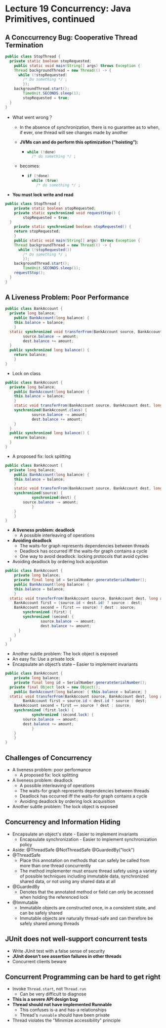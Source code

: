 # Lecture 19 Concurrency: Java Primitives, continued

## A Conccurrency Bug: Cooperative Thread Termination

```java
public class StopThread {
  private static boolean stopRequested;
	public static void main(String[] args) throws Exception {
    Thread backgroundThread = new Thread(() -> {
      while (!stopRequested)
        /* Do something */ ;
		});
    backgroundThread.start();
		TimeUnit.SECONDS.sleep(1);
		stopRequested = true;
  }
}
```

* What went wrong？

  * In the absence of synchronization, there is no guarantee as to when, if ever, one thread will see changes made by another

  * **JVMs can and do perform this optimization (“hoisting”):**

    * ````java
      while (!done)
        /* do something */ ;
      ````

  * becomes:

    * ```java
      if (!done)
        while (true)
          /* do something */ ;
      ```

* **You must lock write and read**

```java
public class StopThread {
	private static boolean stopRequested;
	private static synchronized void requestStop() {
		stopRequested = true;
  }
	private static synchronized boolean stopRequested() {
    return stopRequested;
	}
	public static void main(String[] args) throws Exception {
    Thread backgroundThread = new Thread(() -> {
      while (!stopRequested())
        /* Do something */ ;
		});
    backgroundThread.start();
		TimeUnit.SECONDS.sleep(1);
    requestStop();
  }
}
```

## A Liveness Problem: Poor Performance

```java
public class BankAccount {
  private long balance;
	public BankAccount(long balance) {
    this.balance = balance;
	}
  static synchronized void transferFrom(BankAccount source, BankAccount dest, long amount) {
		source.balance -= amount;
		dest.balance += amount;
  }
  public synchronized long balance() {
    return balance;
	}
}
```

* Lock on class

```java
public class BankAccount {
  private long balance;
	public BankAccount(long balance) {
    this.balance = balance;
	}
	static void transferFrom(BankAccount source, BankAccount dest, long amount) {
    synchronized(BankAccount.class) {
			source.balance -= amount;
			dest.balance += amount;
    }
  }
  public synchronized long balance() {
    return balance;
  }
}
```

* A proposed fix: lock splitting

```java
public class BankAccount {
  private long balance;
	public BankAccount(long balance) {
    this.balance = balance;
	}
	static void transferFrom(BankAccount source, BankAccount dest, long amount) {
    synchronized(source) {
			synchronized(dest) {
        source.balance -= amount;
			}
    }
	}
}
```

* **A liveness problem: deadlock**
  * A possible interleaving of operations
* **Avoiding deadlock**
  * The waits-for graph represents dependencies between threads
  * Deadlock has occurred iff the waits-for graph contains a cycle
  * One way to avoid deadlock: locking protocols that avoid cycles
* Avoiding deadlock by ordering lock acquisition

```java
public class BankAccount {
	private long balance;
	private final long id = SerialNumber.generateSerialNumber();
	public BankAccount(long balance) {
    this.balance = balance;
	}
  static void transferFrom(BankAccount source, BankAccount dest, long amount) {
    BankAccount first = (source.id < dest.id) ? source : dest;
    BankAccount second = (first == source) ? dest : source;
		synchronized (first) {
    	synchronized (second) {
				source.balance -= amount;
				dest.balance += amount;
      }
    }
  }
}
```

* Another subtle problem: The lock object is exposed
* An easy fix: Use a private lock
* Encapsulate an object’s state – Easier to implement invariants

```java
public class BankAccount {
	private long balance;
	private final long id = SerialNumber.generateSerialNumber();
  private final Object lock = new Object();
	public BankAccount(long balance) { this.balance = balance; }
  static void transferFrom(BankAccount source, BankAccount dest, long amount) {
		BankAccount first = source.id < dest.id ? source : dest;
    BankAccount second = first == source ? dest : source;
    synchronized (first.lock) {
			synchronized (second.lock) {
        source.balance -= amount;
        dest.balance += amount;
			}
    }
	}
}
```

## Challenges of Concurrency

* A liveness problem: poor performance
  * A proposed fix: lock splitting
* A liveness problem: deadlock
  * A possible interleaving of operations
  * The waits-for graph represents dependencies between threads
  * Deadlock has occurred iff the waits-for graph contains a cycle
  * Avoiding deadlock by ordering lock acquisition
* Another subtle problem: The lock object is exposed

## Concurrency and Information Hiding

* Encapsulate an object's state - Easier to implement invariants
  * Encapsulate synchronization - Easier to implement synchronization policy
* Aside: @ThreadSafe @NotThreadSafe @GuardedBy("lock")
* @ThreadSafe
  * Place this annotation on methods that can safely be called from more than one thread concurrently
  * The method implementer must ensure thread safety using a variety of possible techniques including immutable data, synchronized shared data, or not using any shared data at all
* @GuardedBy
  * Denotes that the annotated method or field can only be accessed when holding the referenced lock
* @Immutable
  * Immutable objects are constructed once, in a consistent state, and can be safely shared
  * Immutable objects are naturally thread-safe and can therefore be safely shared among threads

## JUnit does not well-support concurrent tests

* Write JUnit test with a false sense of security
* **JUnit doesn’t see assertion failures in other threads**
* Concurrent clients beware

## Concurrent Programming can be hard to get right

* Invoke `Thread.start`, not `Thread.run`
  * Can be very difficult to diagnose
* **This is a severe API design bug**
* **Thread should not have implemented Runnable**
  * This confuses is-a and has-a relationships
  * Thread's `runnable` should have been private
* Thread violates the "Minimize accessibility" principle
